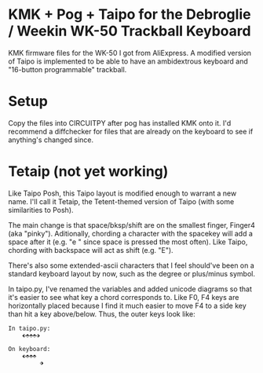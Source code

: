 # KMK + Pog + Taipo for the Debroglie / Weekin WK-50 Trackball Keyboard
KMK firmware files for the WK-50 I got from AliExpress.
A modified version of Taipo is implemented to be able to have an ambidextrous keyboard and "16-button programmable" trackball.

# Setup
Copy the files into CIRCUITPY after pog has installed KMK onto it. I'd recommend a diffchecker for files that are already on the keyboard to see if anything's changed since.

# Tetaip (not yet working)
Like Taipo Posh, this Taipo layout is modified enough to warrant a new name. I'll call it Tetaip, the Tetent-themed version of Taipo (with some similarities to Posh).

The main change is that space/bksp/shift are on the smallest finger, Finger4 (aka "pinky"). Aditionally, chording a character with the spacekey will add a space after it (e.g. "e " since space is pressed the most often). Like Taipo, chording with backspace will act as shift (e.g. "E").

There's also some extended-ascii characters that I feel should've been on a standard keyboard layout by now, such as the degree or plus/minus symbol. 

In taipo.py, I've renamed the variables and added unicode diagrams so that it's easier to see what key a chord corresponds to. Like F0, F4 keys are horizontally placed because I find it much easier to move F4 to a side key than hit a key above/below. Thus, the outer keys look like:
```
In taipo.py: 
    ⬖⬘⬘⬘⬗

On keyboard: 
    ⬖⬘⬘⬘
         ⬗
```

